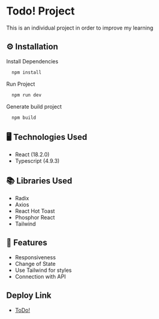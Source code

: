 # Todo! Project

This is an individual project in order to improve my learning

## ⚙️ Installation

Install Dependencies

```bash
  npm install
```

Run Project

```bash
  npm run dev
```

Generate build project

```bash
  npm build
```

## 🖥️ Technologies Used

- React (18.2.0)
- Typescript (4.9.3)

## 📚 Libraries Used

- Radix
- Axios
- React Hot Toast
- Phosphor React
- Tailwind

## 🚀 Features

- Responsiveness
- Change of State
- Use Tailwind for styles
- Connection with API

## Deploy Link

- [ToDo!](https://to-do-project-inky.vercel.app/)
